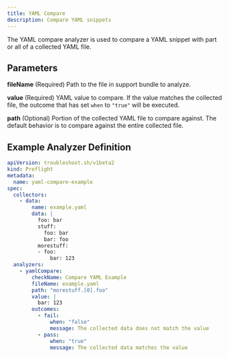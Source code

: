```yaml
---
title: YAML Compare
description: Compare YAML snippets
---
```


The YAML compare analyzer is used to compare a YAML snippet with part or all of a collected YAML file.

## Parameters

**fileName** (Required) Path to the file in support bundle to analyze.

**value** (Required) YAML value to compare.
If the value matches the collected file, the outcome that has set `when` to `"true"` will be executed.

**path** (Optional) Portion of the collected YAML file to compare against.
The default behavior is to compare against the entire collected file.

## Example Analyzer Definition

```yaml
apiVersion: troubleshoot.sh/v1beta2
kind: Preflight
metadata:
  name: yaml-compare-example
spec:
  collectors:
    - data:
        name: example.yaml
        data: |
          foo: bar
          stuff:
            foo: bar
            bar: foo
          morestuff:
          - foo:
              bar: 123
  analyzers:
    - yamlCompare:
        checkName: Compare YAML Example
        fileName: example.yaml
        path: "morestuff.[0].foo"
        value: |
          bar: 123
        outcomes:
          - fail:
              when: "false"
              message: The collected data does not match the value
          - pass:
              when: "true"
              message: The collected data matches the value
```
